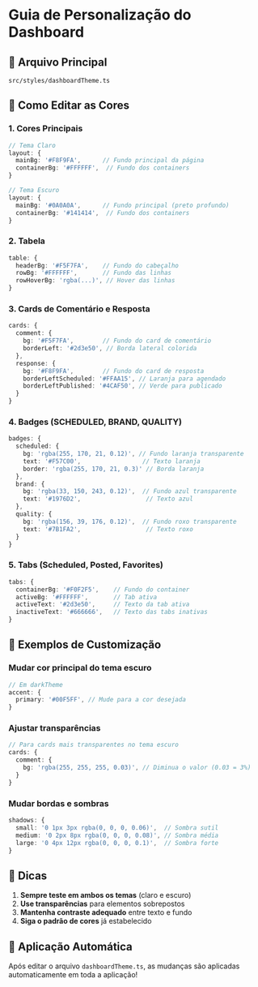 # Guia de Personalização do Dashboard

## 📍 Arquivo Principal
`src/styles/dashboardTheme.ts`

## 🎨 Como Editar as Cores

### 1. Cores Principais
```typescript
// Tema Claro
layout: {
  mainBg: '#F8F9FA',      // Fundo principal da página
  containerBg: '#FFFFFF',  // Fundo dos containers
}

// Tema Escuro
layout: {
  mainBg: '#0A0A0A',      // Fundo principal (preto profundo)
  containerBg: '#141414',  // Fundo dos containers
}
```

### 2. Tabela
```typescript
table: {
  headerBg: '#F5F7FA',    // Fundo do cabeçalho
  rowBg: '#FFFFFF',       // Fundo das linhas
  rowHoverBg: 'rgba(...)', // Hover das linhas
}
```

### 3. Cards de Comentário e Resposta
```typescript
cards: {
  comment: {
    bg: '#F5F7FA',        // Fundo do card de comentário
    borderLeft: '#2d3e50', // Borda lateral colorida
  },
  response: {
    bg: '#F8F9FA',        // Fundo do card de resposta
    borderLeftScheduled: '#FFAA15', // Laranja para agendado
    borderLeftPublished: '#4CAF50', // Verde para publicado
  }
}
```

### 4. Badges (SCHEDULED, BRAND, QUALITY)
```typescript
badges: {
  scheduled: {
    bg: 'rgba(255, 170, 21, 0.12)', // Fundo laranja transparente
    text: '#F57C00',                 // Texto laranja
    border: 'rgba(255, 170, 21, 0.3)' // Borda laranja
  },
  brand: {
    bg: 'rgba(33, 150, 243, 0.12)',  // Fundo azul transparente
    text: '#1976D2',                  // Texto azul
  },
  quality: {
    bg: 'rgba(156, 39, 176, 0.12)',  // Fundo roxo transparente
    text: '#7B1FA2',                  // Texto roxo
  }
}
```

### 5. Tabs (Scheduled, Posted, Favorites)
```typescript
tabs: {
  containerBg: '#F0F2F5',    // Fundo do container
  activeBg: '#FFFFFF',       // Tab ativa
  activeText: '#2d3e50',     // Texto da tab ativa
  inactiveText: '#666666',   // Texto das tabs inativas
}
```

## 🔧 Exemplos de Customização

### Mudar cor principal do tema escuro
```typescript
// Em darkTheme
accent: {
  primary: '#00F5FF', // Mude para a cor desejada
}
```

### Ajustar transparências
```typescript
// Para cards mais transparentes no tema escuro
cards: {
  comment: {
    bg: 'rgba(255, 255, 255, 0.03)', // Diminua o valor (0.03 = 3%)
  }
}
```

### Mudar bordas e sombras
```typescript
shadows: {
  small: '0 1px 3px rgba(0, 0, 0, 0.06)',  // Sombra sutil
  medium: '0 2px 8px rgba(0, 0, 0, 0.08)', // Sombra média
  large: '0 4px 12px rgba(0, 0, 0, 0.1)',  // Sombra forte
}
```

## 📝 Dicas

1. **Sempre teste em ambos os temas** (claro e escuro)
2. **Use transparências** para elementos sobrepostos
3. **Mantenha contraste adequado** entre texto e fundo
4. **Siga o padrão de cores** já estabelecido

## 🚀 Aplicação Automática

Após editar o arquivo `dashboardTheme.ts`, as mudanças são aplicadas automaticamente em toda a aplicação!